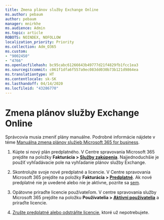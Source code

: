 ```yaml
---
title: Zmena plánov služby Exchange Online
ms.author: pebaum
author: pebaum
manager: mnirkhe
ms.audience: Admin
ms.topic: article
ROBOTS: NOINDEX, NOFOLLOW
localization_priority: Priority
ms.collection: Adm_O365
ms.custom:
- "9002450"
- "4766"
ms.openlocfilehash: bc95cabc61266643b49777d21f4829fb1fcc1ea3
ms.sourcegitcommit: c061f1dfa6f557a9ec083dd030b73b121d9864ea
ms.translationtype: HT
ms.contentlocale: sk-SK
ms.lasthandoff: 04/14/2020
ms.locfileid: "43286770"
---
```

# <a name="change-exchange-online-plans"></a>Zmena plánov služby Exchange Online

Správcovia musia zmeniť plány manuálne. Podrobné informácie nájdete v téme [Manuálna zmena plánov služieb Microsoft 365 for business](https://docs.microsoft.com/microsoft-365/commerce/subscriptions/switch-plans-manually?view=o365-worldwide).

1. Kúpte si nový plán predplatného. V Centre spravovania Microsoft 365 prejdite na položky **Fakturácia > [Služby zakúpenia](https://go.microsoft.com/fwlink/p/?linkid=868433)**. Najjednoduchšie je použiť vyhľadávacie pole na vyhľadanie plánov služby Exchange.

2. Skontrolujte svoje nové predplatné a licencie. V Centre spravovania Microsoft 365 prejdite na položky **Fakturácia > [Predplatné](https://go.microsoft.com/fwlink/p/?linkid=842054)**. Ak nové predplatné nie je uvedené alebo nie je aktívne, pozrite sa [sem](https://docs.microsoft.com/en-us/microsoft-365/commerce/subscriptions/switch-plans-manually?view=o365-worldwide#the-new-subscription-isnt-listed-or-isnt-active).

3. Opätovne priraďte licencie používateľom. V centre spravovania služby Microsoft 365 prejdite na položku **Používatelia > [Aktívni používatelia](https://go.microsoft.com/fwlink/p/?linkid=834822)** a priraďte licencie.

4. [Zrušte predplatné alebo odstráňte licencie](https://docs.microsoft.com/microsoft-365/commerce/subscriptions/switch-plans-manually?view=o365-worldwide#step-5-cancel-subscriptions-or-remove-licenses-that-you-no-longer-need-optional), ktoré už nepotrebujete.
